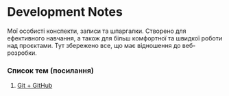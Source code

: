 # Development Notes

Мої особисті конспекти, записи та шпаргалки. Створено для ефективного навчання, а також для більш комфортної та швидкої роботи над проєктами. Тут збережено все, що має відношення до веб-розробки.

### Список тем (посилання)

1. [Git + GitHub](https://github.com/panteleimonov/dev-notes/blob/main/Git_GitHub.md)
